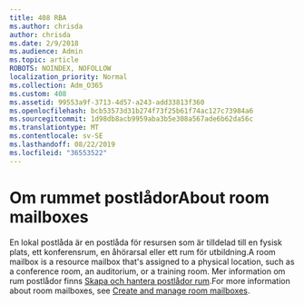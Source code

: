 ```yaml
---
title: 408 RBA
ms.author: chrisda
author: chrisda
ms.date: 2/9/2018
ms.audience: Admin
ms.topic: article
ROBOTS: NOINDEX, NOFOLLOW
localization_priority: Normal
ms.collection: Adm_O365
ms.custom: 408
ms.assetid: 99553a9f-3713-4d57-a243-add33813f360
ms.openlocfilehash: bcb53573d31b274f73f25b61f74ac127c73984a6
ms.sourcegitcommit: 1d98db8acb9959aba3b5e308a567ade6b62da56c
ms.translationtype: MT
ms.contentlocale: sv-SE
ms.lasthandoff: 08/22/2019
ms.locfileid: "36553522"
---
```

# <a name="about-room-mailboxes"></a><span data-ttu-id="8c505-102">Om rummet postlådor</span><span class="sxs-lookup"><span data-stu-id="8c505-102">About room mailboxes</span></span>

<span data-ttu-id="8c505-103">En lokal postlåda är en postlåda för resursen som är tilldelad till en fysisk plats, ett konferensrum, en åhörarsal eller ett rum för utbildning.</span><span class="sxs-lookup"><span data-stu-id="8c505-103">A room mailbox is a resource mailbox that's assigned to a physical location, such as a conference room, an auditorium, or a training room.</span></span> <span data-ttu-id="8c505-104">Mer information om rum postlådor finns [Skapa och hantera postlådor rum](https://go.microsoft.com/fwlink/p/?linkid=717533).</span><span class="sxs-lookup"><span data-stu-id="8c505-104">For more information about room mailboxes, see [Create and manage room mailboxes](https://go.microsoft.com/fwlink/p/?linkid=717533).</span></span>
